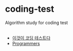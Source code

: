 # coding-test
Algorithm study for coding test<br><br>

- [이것이 코딩 테스트다](https://nettle-oak-544.notion.site/9e3c603da7ce43728a0c797058be91df?v=e338f36165de4ef39644be5e0d229d4e)
- [Programmers](https://nettle-oak-544.notion.site/Programmers-7fdb3edac2314629aa30ec62518ad0aa)
